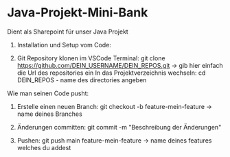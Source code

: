 # Java-Projekt-Mini-Bank
Dient als Sharepoint für unser Java Projekt 

1. Installation und Setup vom Code:


1. Git Repository klonen im VSCode Terminal:
git clone https://github.com/DEIN_USERNAME/DEIN_REPOS.git -> gib hier einfach die Url des repositories ein
In das Projektverzeichnis wechseln:
cd DEIN_REPOS - name des directories angeben


Wie man seinen Code pusht:


1. Erstelle einen neuen Branch:
git checkout -b feature-mein-feature -> name deines Branches 


2. Änderungen committen:
git commit -m "Beschreibung der Änderungen"


3. Pushen:
git push main feature-mein-feature -> name deines features welches du addest 
